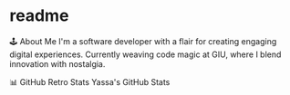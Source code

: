 # readme
🕹️ About Me
I'm a software developer with a flair for creating engaging digital experiences. Currently weaving code magic at GIU, where I blend innovation with nostalgia.






📊 GitHub Retro Stats
Yassa's GitHub Stats
